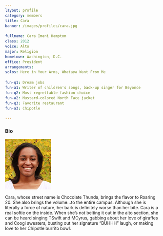 ```yaml
---
layout: profile
category: members
title: Cara
banner: /images/profiles/cara.jpg

fullname: Cara Imani Hampton
class: 2012
voice: Alto
major: Religion
hometown: Washington, D.C.
office: President
arrangements: 
solos: Here in Your Arms, Whataya Want From Me

fun-q1: Dream jobs
fun-a1: Writer of children's songs, back-up singer for Beyonce
fun-q2: Most regrettable fashion choice
fun-a2: Mustard-colored North Face jacket
fun-q3: Favorite restaurant
fun-a3: Chipotle

---
```


### Bio

![Cara](/images/members/current/cara.jpg)

Cara, whose street name is Chocolate Thunda, brings the flavor to
Roaring 20. She also brings the volume…to the entire campus. Although
she is literally a force of nature, her bark is definitely worse than
her bite. Cara is a real softie on the inside. When she’s not belting
it out in the alto section, she can be heard singing TSwift and
MCyrus, gabbing about her love of giraffes and Coogi sweaters, busting
out her signature “BUHHH” laugh, or making love to her Chipotle
burrito bowl.
